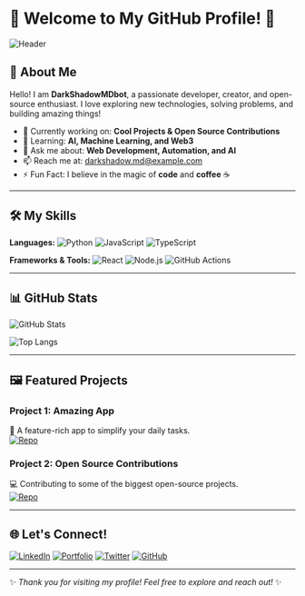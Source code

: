 # 🌟 Welcome to My GitHub Profile! 🌟

![Header](https://user-images.githubusercontent.com/placeholder/banner.png) <!-- Replace with your banner image -->

## 🎨 About Me
Hello! I am **DarkShadowMDbot**, a passionate developer, creator, and open-source enthusiast. I love exploring new technologies, solving problems, and building amazing things!

- 🔭 Currently working on: **Cool Projects & Open Source Contributions**
- 🌱 Learning: **AI, Machine Learning, and Web3**
- 💬 Ask me about: **Web Development, Automation, and AI**
- 📫 Reach me at: [darkshadow.md@example.com](mailto:darkshadow.md@example.com)
- ⚡ Fun Fact: I believe in the magic of **code** and **coffee** ☕

---

## 🛠️ My Skills

**Languages:**
![Python](https://img.shields.io/badge/-Python-3776AB?logo=python&logoColor=white)
![JavaScript](https://img.shields.io/badge/-JavaScript-F7DF1E?logo=javascript&logoColor=black)
![TypeScript](https://img.shields.io/badge/-TypeScript-3178C6?logo=typescript&logoColor=white)

**Frameworks & Tools:**
![React](https://img.shields.io/badge/-React-61DAFB?logo=react&logoColor=black)
![Node.js](https://img.shields.io/badge/-Node.js-339933?logo=node.js&logoColor=white)
![GitHub Actions](https://img.shields.io/badge/-GitHub%20Actions-2088FF?logo=github-actions&logoColor=white)

---

## 📊 GitHub Stats

![GitHub Stats](https://github-readme-stats.vercel.app/api?username=DarkShadowMDbot&show_icons=true&theme=radical)

![Top Langs](https://github-readme-stats.vercel.app/api/top-langs/?username=DarkShadowMDbot&layout=compact&theme=radical)

---

## 🖼️ Featured Projects

### Project 1: **Amazing App**
🌟 A feature-rich app to simplify your daily tasks.  
[![Repo](https://img.shields.io/badge/-View%20Repo-2C2A4A?logo=github)](https://github.com/DarkShadowMDbot/amazing-app)

### Project 2: **Open Source Contributions**
💻 Contributing to some of the biggest open-source projects.  
[![Repo](https://img.shields.io/badge/-View%20Contributions-2C2A4A?logo=github)](https://github.com/DarkShadowMDbot/contributions)

---

## 🌐 Let's Connect!

[![LinkedIn](https://img.shields.io/badge/-LinkedIn-0077B5?logo=linkedin&logoColor=white)](https://linkedin.com/in/your-profile)
[![Portfolio](https://img.shields.io/badge/-Portfolio-FF5722?logo=google-chrome&logoColor=white)](https://your-portfolio.com)
[![Twitter](https://img.shields.io/badge/-Twitter-1DA1F2?logo=twitter&logoColor=white)](https://twitter.com/yourhandle)
[![GitHub](https://img.shields.io/badge/-GitHub-181717?logo=github&logoColor=white)](https://github.com/DarkShadowMDbot)

---

✨ *Thank you for visiting my profile! Feel free to explore and reach out!* ✨
